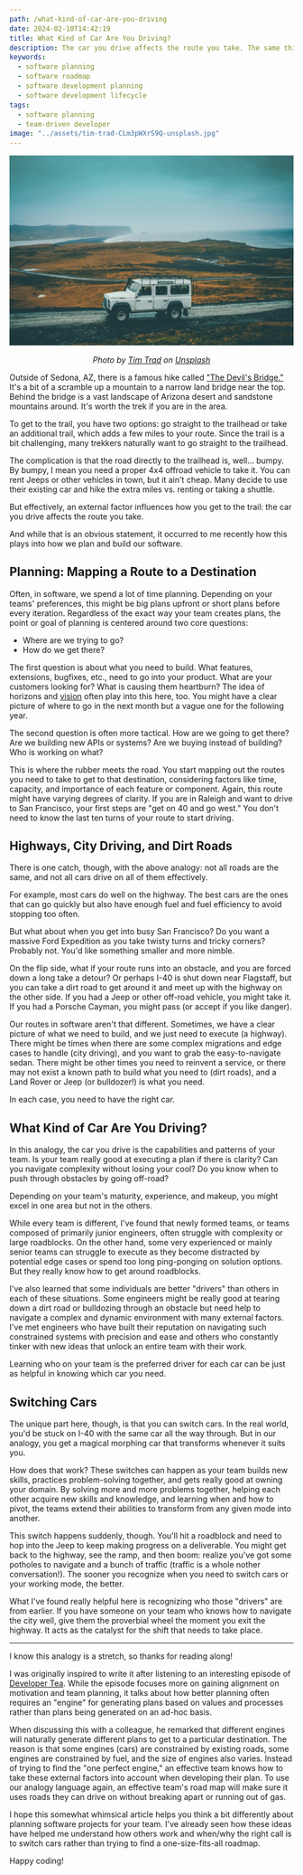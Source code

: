 ```yaml
---
path: /what-kind-of-car-are-you-driving
date: 2024-02-10T14:42:19
title: What Kind of Car Are You Driving?
description: The car you drive affects the route you take. The same thing happens in software.
keywords:
  - software planning
  - software roadmap
  - software development planning
  - software development lifecycle
tags:
  - software planning
  - team-driven developer
image: "../assets/tim-trad-CLm3pWXrS9Q-unsplash.jpg" 
---
```


<center>

![](../assets/tim-trad-CLm3pWXrS9Q-unsplash.jpg)

<span class="credit">

<i> 
    
Photo by <a href="https://unsplash.com/@timtrad?utm_content=creditCopyText&utm_medium=referral&utm_source=unsplash">Tim Trad</a> on <a href="https://unsplash.com/photos/white-jeep-suv-on-gray-rocky-road-during-daytime-CLm3pWXrS9Q?utm_content=creditCopyText&utm_medium=referral&utm_source=unsplash">Unsplash</a>

</i>

</span>

</center>

Outside of Sedona, AZ, there is a famous hike called ["The Devil's Bridge."](https://www.alltrails.com/trail/us/arizona/devils-bridge-trail) It's a bit of a scramble up a mountain to a narrow land bridge near the top. Behind the bridge is a vast landscape of Arizona desert and sandstone mountains around. It's worth the trek if you are in the area.

To get to the trail, you have two options: go straight to the trailhead or take an additional trail, which adds a few miles to your route. Since the trail is a bit challenging, many trekkers naturally want to go straight to the trailhead.

The complication is that the road directly to the trailhead is, well... bumpy. By bumpy, I mean you need a proper 4x4 offroad vehicle to take it. You can rent Jeeps or other vehicles in town, but it ain't cheap. Many decide to use their existing car and hike the extra miles vs. renting or taking a shuttle.

But effectively, an external factor influences how you get to the trail: the car you drive affects the route you take.

And while that is an obvious statement, it occurred to me recently how this plays into how we plan and build our software. 

## Planning: Mapping a Route to a Destination

Often, in software, we spend a lot of time planning. Depending on your teams' preferences, this might be big plans upfront or short plans before every iteration. Regardless of the exact way your team creates plans, the point or goal of planning is centered around two core questions:

* Where are we trying to go?
* How do we get there?

The first question is about what you need to build. What features, extensions, bugfixes, etc., need to go into your product. What are your customers looking for? What is causing them heartburn? The idea of horizons and [vision](https://dangoslen.me/blog/the-importance-of-vision/) often play into this here, too. You might have a clear picture of where to go in the next month but a vague one for the following year.

The second question is often more tactical. How are we going to get there? Are we building new APIs or systems? Are we buying instead of building? Who is working on what?

This is where the rubber meets the road. You start mapping out the routes you need to take to get to that destination, considering factors like time, capacity, and importance of each feature or component. Again, this route might have varying degrees of clarity. If you are in Raleigh and want to drive to San Francisco, your first steps are "get on 40 and go west." You don't need to know the last ten turns of your route to start driving.

## Highways, City Driving, and Dirt Roads
There is one catch, though, with the above analogy: not all roads are the same, and not all cars drive on all of them effectively.

For example, most cars do well on the highway. The best cars are the ones that can go quickly but also have enough fuel and fuel efficiency to avoid stopping too often.

But what about when you get into busy San Francisco? Do you want a massive Ford Expedition as you take twisty turns and tricky corners? Probably not. You'd like something smaller and more nimble.

On the flip side, what if your route runs into an obstacle, and you are forced down a long take a detour? Or perhaps I-40 is shut down near Flagstaff, but you can take a dirt road to get around it and meet up with the highway on the other side. If you had a Jeep or other off-road vehicle, you might take it. If you had a Porsche Cayman, you might pass (or accept if you like danger).

Our routes in software aren't that different. Sometimes, we have a clear picture of what we need to build, and we just need to execute (a highway). There might be times when there are some complex migrations and edge cases to handle (city driving), and you want to grab the easy-to-navigate sedan. There might be other times you need to reinvent a service, or there may not exist a known path to build what you need to (dirt roads), and a Land Rover or Jeep (or bulldozer!) is what you need.

In each case, you need to have the right car. 

## What Kind of Car Are You Driving?

In this analogy, the car you drive is the capabilities and patterns of your team. Is your team really good at executing a plan if there is clarity? Can you navigate complexity without losing your cool? Do you know when to push through obstacles by going off-road?

Depending on your team's maturity, experience, and makeup, you might excel in one area but not in the others. 

While every team is different, I've found that newly formed teams, or teams composed of primarily junior engineers, often struggle with complexity or large roadblocks. On the other hand, some very experienced or mainly senior teams can struggle to execute as they become distracted by potential edge cases or spend too long ping-ponging on solution options. But they really know how to get around roadblocks. 

I've also learned that some individuals are better "drivers" than others in each of these situations. Some engineers might be really good at tearing down a dirt road or bulldozing through an obstacle but need help to navigate a complex and dynamic environment with many external factors. I've met engineers who have built their reputation on navigating such constrained systems with precision and ease and others who constantly tinker with new ideas that unlock an entire team with their work.

Learning who on your team is the preferred driver for each car can be just as helpful in knowing which car you need.

## Switching Cars
The unique part here, though, is that you can switch cars. In the real world, you'd be stuck on I-40 with the same car all the way through. But in our analogy, you get a magical morphing car that transforms whenever it suits you.

How does that work? These switches can happen as your team builds new skills, practices problem-solving together, and gets really good at owning your domain. By solving more and more problems together, helping each other acquire new skills and knowledge, and learning when and how to pivot, the teams extend their abilities to transform from any given mode into another.

This switch happens suddenly, though. You'll hit a roadblock and need to hop into the Jeep to keep making progress on a deliverable. You might get back to the highway, see the ramp, and then boom: realize you've got some potholes to navigate and a bunch of traffic (traffic is a whole nother conversation!). The sooner you recognize when you need to switch cars or your working mode, the better.

What I've found really helpful here is recognizing who those "drivers" are from earlier. If you have someone on your team who knows how to navigate the city well, give them the proverbial wheel the moment you exit the highway. It acts as the catalyst for the shift that needs to take place.

---

I know this analogy is a stretch, so thanks for reading along! 

I was originally inspired to write it after listening to an interesting episode of [Developer Tea](https://developertea.com/episodes/dc44f11b-e386-4c31-b3e7-60c5daf19646). While the episode focuses more on gaining alignment on motivation and team planning, it talks about how better planning often requires an "engine" for generating plans based on values and processes rather than plans being generated on an ad-hoc basis. 

When discussing this with a colleague, he remarked that different engines will naturally generate different plans to get to a particular destination. The reason is that some engines (cars) are constrained by existing roads, some engines are constrained by fuel, and the size of engines also varies. Instead of trying to find the "one perfect engine," an effective team knows how to take these external factors into account when developing their plan. To use our analogy language again, an effective team's road map will make sure it uses roads they can drive on without breaking apart or running out of gas.

I hope this somewhat whimsical article helps you think a bit differently about planning software projects for your team. I've already seen how these ideas have helped me understand how others work and when/why the right call is to switch cars rather than trying to find a one-size-fits-all roadmap.

Happy coding!




